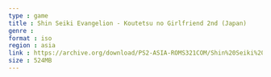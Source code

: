 ```yaml
---
type : game
title : Shin Seiki Evangelion - Koutetsu no Girlfriend 2nd (Japan)
genre : 
format : iso
region : asia
link : https://archive.org/download/PS2-ASIA-ROMS321COM/Shin%20Seiki%20Evangelion%20-%20Koutetsu%20no%20Girlfriend%202nd%20%28Japan%29.7z
size : 524MB
---
```


